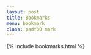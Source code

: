 ```yaml
---
layout: post
title: Bookmarks
menu: bookmark
class: padY30 mark
---
```

{% include bookmarks.html %}